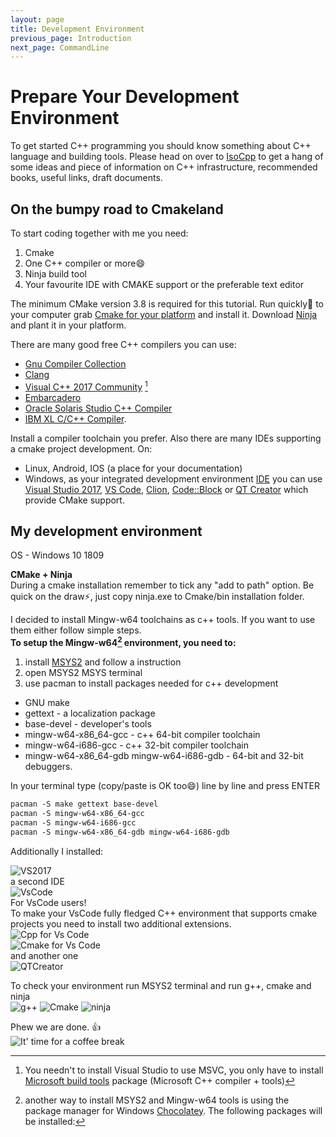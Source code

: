 ```yaml
---
layout: page
title: Development Environment
previous_page: Introduction
next_page: CommandLine
---
```


# Prepare Your Development Environment

To get started C++ programming you should know something about C++ language and building tools. Please head on over to [IsoCpp]({{site.baseurl}}/Docs/AdditionalReadingResources#iso-cpp) to get a hang of some ideas and piece of information on C++ infrastructure, recommended books, useful links, draft documents.

## On the bumpy road to Cmakeland

To start coding together with me you need:

1. Cmake
2. One C++ compiler or more:smile:
3. Ninja build tool
4. Your favourite IDE with CMAKE support or the preferable text editor

The minimum CMake version 3.8 is required for this tutorial. Run quickly:runner: to your computer grab [Cmake for your platform](https://cmake.org/download/) and install it. Download [Ninja](https://ninja-build.org/) and plant it in your platform.  

There are many good free C++ compilers you can use:

- [Gnu Compiler Collection](http://gcc.gnu.org/)
- [Clang](http://clang.llvm.org/get_started.html)
- [Visual C++ 2017 Community](https://visualstudio.microsoft.com/vs/features/cplusplus/) [^1]
- [Embarcadero](https://www.embarcadero.com/free-tools/ccompiler)
- [Oracle Solaris Studio C++ Compiler](https://www.oracle.com/technetwork/server-storage/developerstudio/overview/index.html)
- [IBM XL C/C++ Compiler](https://www.ibm.com/us-en/marketplace/xl-cpp-linux-compiler-power).

[^1]: You needn't to install Visual Studio to use MSVC, you only have to install [Microsoft build tools](https://www.visualstudio.com/downloads/#build-tools-for-visual-studio-2017) package (Microsoft C++ compiler + tools)

Install a compiler toolchain you prefer.
Also there are many IDEs supporting a cmake project development. On:

- Linux, Android, IOS (a place for your documentation)
- Windows, as your integrated development environment [IDE](https://en.wikipedia.org/wiki/Integrated_development_environment) you can use [Visual Studio 2017](https://docs.microsoft.com/en-us/visualstudio/install/install-visual-studio?view=vs-2017), [VS Code](https://code.visualstudio.com/), [Clion](https://www.jetbrains.com/clion/), [Code::Block](http://www.codeblocks.org/) or [QT Creator](https://www.qt.io/qt-features-libraries-apis-tools-and-ide/) which provide CMake support.  

## My development environment

OS - Windows 10 1809  

**CMake + Ninja**  
During a cmake installation remember to tick any "add to path" option. Be quick on the draw:zap:, just copy ninja.exe to Cmake/bin installation folder.  

I decided to install Mingw-w64 toolchains as c++ tools. If you want to use them either follow simple steps.  
**To setup the Mingw-w64[^2] environment, you need to:**

1. install [MSYS2](http://www.msys2.org/) and follow a instruction
2. open MSYS2 MSYS terminal
3. use pacman to install packages needed for c++ development

[^2]:another way to install MSYS2 and Mingw-w64 tools is using the package manager for Windows [Chocolatey](https://chocolatey.org/search?q=mingw-w64).
The following packages will be installed:

- GNU make  
- gettext - a localization package  
- base-devel - developer's tools  
- mingw-w64-x86_64-gcc - c++ 64-bit compiler toolchain  
- mingw-w64-i686-gcc -   c++ 32-bit compiler toolchain  
- mingw-w64-x86_64-gdb mingw-w64-i686-gdb - 64-bit and 32-bit debuggers.  

In your terminal type (copy/paste is OK too:smile:) line by line and press ENTER

```txt
pacman -S make gettext base-devel
pacman -S mingw-w64-x86_64-gcc
pacman -S mingw-w64-i686-gcc
pacman -S mingw-w64-x86_64-gdb mingw-w64-i686-gdb
```

Additionally I installed:

![VS2017](../assets/Vs2017.png)  
a second IDE  
![VsCode](../assets/VsCode.png)  
For VsCode users!  
To make your VsCode fully fledged C++ environment that supports cmake projects you need to install two additional extensions.  
![Cpp for Vs Code](../assets/cppextvscode.png)  
![Cmake for Vs Code](../assets/cmakeextvscode.png)  
and another one  
![QTCreator](../assets/QTCreator.png)  

To check your environment run MSYS2 terminal and run g++, cmake and ninja  
![g++](../assets/g++.png)
![Cmake](../assets/cmake.png)
![ninja](../assets/ninja.png)  

Phew we are done. :+1:  
![It' time for a coffee break](http://events.hooverlibrary.org/images/events/hoover/coffeepitch.jpg "It' time for a coffee break")